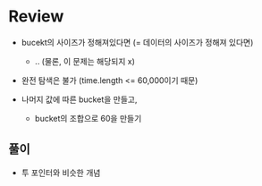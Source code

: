 # Review
- bucekt의 사이즈가 정해져있다면 (= 데이터의 사이즈가 정해져 있다면)
  - .. (물론, 이 문제는 해당되지 x) 

- 완전 탐색은 불가 (time.length <= 60,000이기 때문)

- 나머지 값에 따른 bucket을 만들고,
  - bucket의 조합으로 60을 만들기

 ## 풀이
 - 투 포인터와 비슷한 개념
